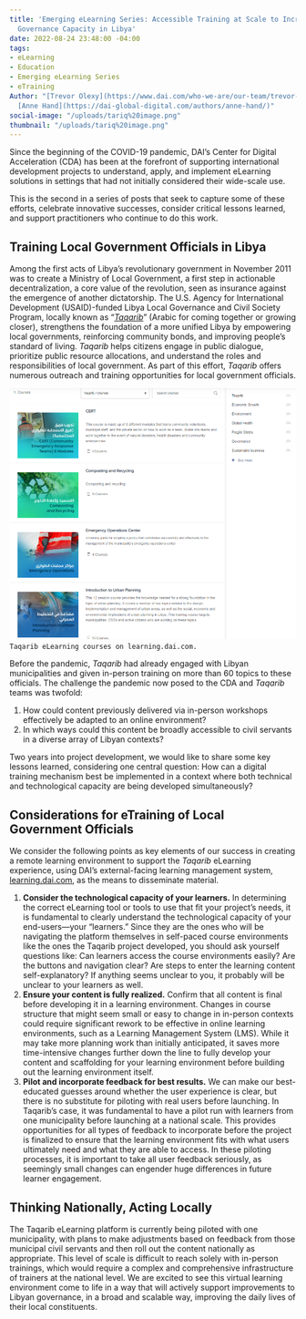 ```yaml
---
title: 'Emerging eLearning Series: Accessible Training at Scale to Increase Local
  Governance Capacity in Libya'
date: 2022-08-24 23:48:00 -04:00
tags:
- eLearning
- Education
- Emerging eLearning Series
- eTraining
Author: "[Trevor Olexy](https://www.dai.com/who-we-are/our-team/trevor-oxley) and
  [Anne Hand](https://dai-global-digital.com/authors/anne-hand/)"
social-image: "/uploads/tariq%20image.png"
thumbnail: "/uploads/tariq%20image.png"
---
```


Since the beginning of the COVID-19 pandemic, DAI’s Center for Digital Acceleration (CDA) has been at the forefront of supporting international development projects to understand, apply, and implement eLearning solutions in settings that had not initially considered their wide-scale use.  

This is the second in a series of posts that seek to capture some of these efforts, celebrate innovative successes, consider critical lessons learned, and support practitioners who continue to do this work.

<!--more-->

## Training Local Government Officials in Libya

Among the first acts of Libya’s revolutionary government in November 2011 was to create a Ministry of Local Government, a first step in actionable decentralization, a core value of the revolution, seen as insurance against the emergence of another dictatorship. The U.S. Agency for International Development (USAID)-funded Libya Local Governance and Civil Society Program, locally known as “[*Taqarib*](https://www.dai.com/our-work/projects/libya-taqarib)” (Arabic for coming together or growing closer), strengthens the foundation of a more unified Libya by empowering local governments, reinforcing community bonds, and improving people’s standard of living. *Taqarib* helps citizens engage in public dialogue, prioritize public resource allocations, and understand the roles and responsibilities of local government. As part of this effort, *Taqarib* offers numerous outreach and training opportunities for local government officials. 

![taqarib 3.png](/uploads/taqarib%203.png)`Taqarib eLearning courses on learning.dai.com.`

Before the pandemic, *Taqarib* had already engaged with Libyan municipalities and given in-person training on more than 60 topics to these officials. The challenge the pandemic now posed to the CDA and *Taqarib* teams was twofold:

1. How could content previously delivered via in-person workshops effectively be adapted to an online environment?
1. In which ways could this content be broadly accessible to civil servants in a diverse array of Libyan contexts?

Two years into project development, we would like to share some key lessons learned, considering one central question: How can a digital training mechanism best be implemented in a context where both technical and technological capacity are being developed simultaneously? 

## Considerations for eTraining of Local Government Officials

We consider the following points as key elements of our success in creating a remote learning environment to support the *Taqarib* eLearning experience, using DAI’s external-facing learning management system, [learning.dai.com](https://learning.dai.com/), as the means to disseminate material.

1. **Consider the technological capacity of your learners.** In determining the correct eLearning tool or tools to use that fit your project’s needs, it is fundamental to clearly understand the technological capacity of your end-users—your “learners.” Since they are the ones who will be navigating the platform themselves in self-paced course environments like the ones the Taqarib project developed, you should ask yourself questions like: Can learners access the course environments easily? Are the buttons and navigation clear? Are steps to enter the learning content self-explanatory? If anything seems unclear to you, it probably will be unclear to your learners as well.
2. **Ensure your content is fully realized.** Confirm that all content is final before developing it in a learning environment. Changes in course structure that might seem small or easy to change in in-person contexts could require significant rework to be effective in online learning environments, such as a Learning Management System (LMS). While it may take more planning work than initially anticipated, it saves more time-intensive changes further down the line to fully develop your content and scaffolding for your learning environment before building out the learning environment itself.
3. **Pilot and incorporate feedback for best results.** We can make our best-educated guesses around whether the user experience is clear, but there is no substitute for piloting with real users before launching. In Taqarib’s case, it was fundamental to have a pilot run with learners from one municipality before launching at a national scale. This provides opportunities for all types of feedback to incorporate before the project is finalized to ensure that the learning environment fits with what users ultimately need and what they are able to access. In these piloting processes, it is important to take all user feedback seriously, as seemingly small changes can engender huge differences in future learner engagement.

## Thinking Nationally, Acting Locally

The Taqarib eLearning platform is currently being piloted with one municipality, with plans to make adjustments based on feedback from those municipal civil servants and then roll out the content nationally as appropriate. This level of scale is difficult to reach solely with in-person trainings, which would require a complex and comprehensive infrastructure of trainers at the national level. We are excited to see this virtual learning environment come to life in a way that will actively support improvements to Libyan governance, in a broad and scalable way, improving the daily lives of their local constituents.